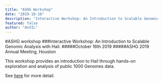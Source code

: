 ```yaml
---
title: "ASHG Workshop"
date: "2019-10-16"
description: "Interactive Workshop: An Introduction to Scalable Genomic Analysis with Hail."
featured: false
author: "AnVIL"
---
```


#ASHG workshop
###Interactive Workshop: An Introduction to Scalable Genomic Analysis with Hail.
#####October 16th 2019
#####ASHG 2019 Annual Meeting, Houston

This workshop provides an introduction to Hail through hands-on exploration and analysis of public 1000 Genomes data.

See [here](https://www.ashg.org/2019meeting/asp/soe/webroot/soe.shtml#?search=hail) for more detail.

